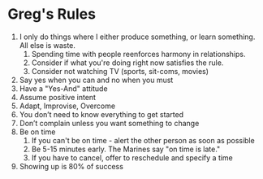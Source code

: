 # Greg's Rules
1.  I only do things where I either produce something, or learn something. All else is waste.
	1. Spending time with people reenforces harmony in relationships.
	2. Consider if what you're doing right now satisfies the rule.
	3. Consider not watching TV (sports, sit-coms, movies)
2.  Say yes when you can and no when you must
3.  Have a "Yes-And" attitude
4.  Assume positive intent
5.  Adapt, Improvise, Overcome
6.  You don’t need to know everything to get started
7.  Don’t complain unless you want something to change
8. Be on time
	1. If you can't be on time - alert the other person as soon as possible
	2. Be 5-15 minutes early. The Marines say "on time is late."
	3. If you have to cancel, offer to reschedule and specify a time
9. Showing up is 80% of success
<!--stackedit_data:
eyJoaXN0b3J5IjpbLTExOTM2NzczMTQsMTYyMDg1NDUxXX0=
-->